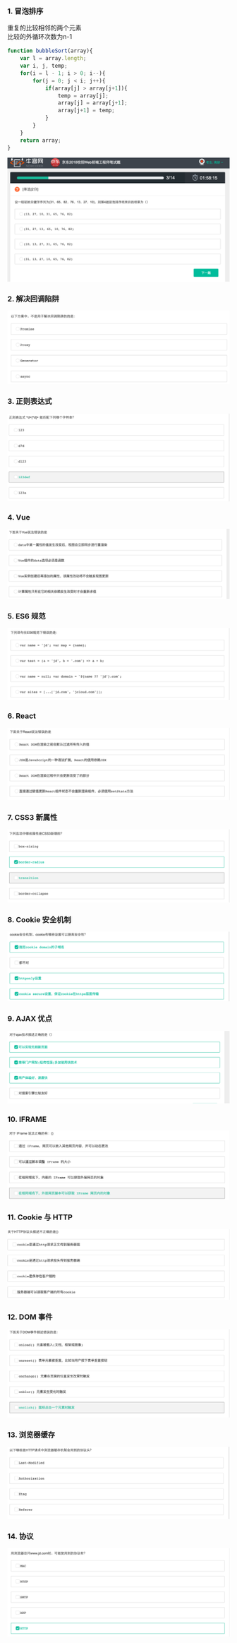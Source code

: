 ### 1. 冒泡排序 <br>
重复的比较相邻的两个元素 <br>
比较的外循环次数为n-1 <br>
```javascript
function bubbleSort(array){
    var l = array.length;
    var i, j, temp;
    for(i = l - 1; i > 0; i--){
        for(j = 0; j < i; j++){
            if(array[j] > array[j+1]){
                temp = array[j];
                array[j] = array[j+1];
                array[j+1] = temp;
            }
        }
    }
    return array;
}
```
![image](https://github.com/Yanssie/CodePractice/blob/master/image/jd1.png)
### 2. 解决回调陷阱 <br>
![image](https://github.com/Yanssie/CodePractice/blob/master/image/jd2.png)
### 3. 正则表达式 <br>
![image](https://github.com/Yanssie/CodePractice/blob/master/image/jd3.png)
### 4. Vue <br>
![image](https://github.com/Yanssie/CodePractice/blob/master/image/jd4.png)
### 5. ES6 规范 <br>
![image](https://github.com/Yanssie/CodePractice/blob/master/image/jd5.png)
### 6. React <br>
![image](https://github.com/Yanssie/CodePractice/blob/master/image/jd6.png)
### 7. CSS3 新属性 <br>
![image](https://github.com/Yanssie/CodePractice/blob/master/image/jd7.png)
### 8. Cookie 安全机制 <br>
![image](https://github.com/Yanssie/CodePractice/blob/master/image/jd8.png)
### 9. AJAX 优点 <br>
![image](https://github.com/Yanssie/CodePractice/blob/master/image/jd9.png)
### 10. IFRAME <br>
![image](https://github.com/Yanssie/CodePractice/blob/master/image/jd10.png)
### 11. Cookie 与 HTTP <br>
![image](https://github.com/Yanssie/CodePractice/blob/master/image/jd11.png)
### 12. DOM 事件 <br>
![image](https://github.com/Yanssie/CodePractice/blob/master/image/jd12.png)
### 13. 浏览器缓存 <br>
![image](https://github.com/Yanssie/CodePractice/blob/master/image/jd13.png)
### 14. 协议 <br>
![image](https://github.com/Yanssie/CodePractice/blob/master/image/jd14.png)

